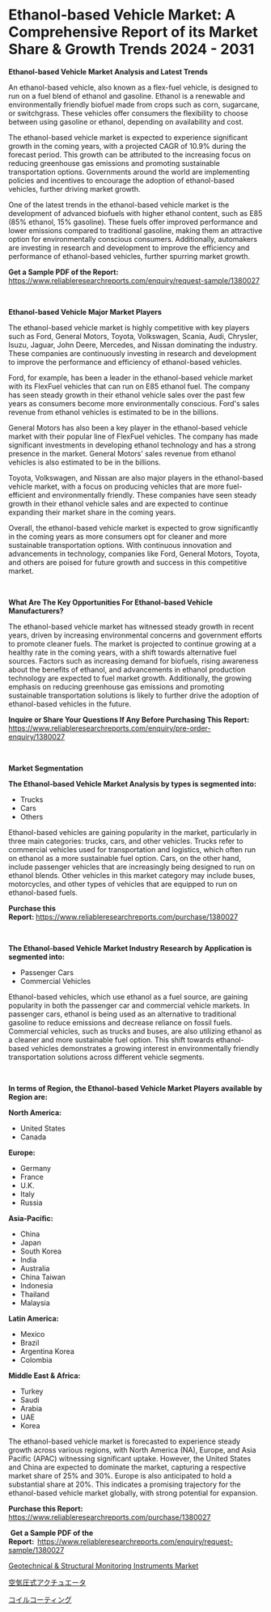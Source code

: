 <p><h1>Ethanol-based Vehicle Market: A Comprehensive Report of its Market Share & Growth Trends 2024 - 2031</h1></p><p><strong>Ethanol-based Vehicle Market Analysis and Latest Trends</strong></p>
<p><p>An ethanol-based vehicle, also known as a flex-fuel vehicle, is designed to run on a fuel blend of ethanol and gasoline. Ethanol is a renewable and environmentally friendly biofuel made from crops such as corn, sugarcane, or switchgrass. These vehicles offer consumers the flexibility to choose between using gasoline or ethanol, depending on availability and cost.</p><p>The ethanol-based vehicle market is expected to experience significant growth in the coming years, with a projected CAGR of 10.9% during the forecast period. This growth can be attributed to the increasing focus on reducing greenhouse gas emissions and promoting sustainable transportation options. Governments around the world are implementing policies and incentives to encourage the adoption of ethanol-based vehicles, further driving market growth.</p><p>One of the latest trends in the ethanol-based vehicle market is the development of advanced biofuels with higher ethanol content, such as E85 (85% ethanol, 15% gasoline). These fuels offer improved performance and lower emissions compared to traditional gasoline, making them an attractive option for environmentally conscious consumers. Additionally, automakers are investing in research and development to improve the efficiency and performance of ethanol-based vehicles, further spurring market growth.</p></p>
<p><strong>Get a Sample PDF of the Report:&nbsp;</strong> <a href="https://www.reliableresearchreports.com/enquiry/request-sample/1380027">https://www.reliableresearchreports.com/enquiry/request-sample/1380027</a></p>
<p>&nbsp;</p>
<p><strong>Ethanol-based Vehicle Major Market Players</strong></p>
<p><p>The ethanol-based vehicle market is highly competitive with key players such as Ford, General Motors, Toyota, Volkswagen, Scania, Audi, Chrysler, Isuzu, Jaguar, John Deere, Mercedes, and Nissan dominating the industry. These companies are continuously investing in research and development to improve the performance and efficiency of ethanol-based vehicles.</p><p>Ford, for example, has been a leader in the ethanol-based vehicle market with its FlexFuel vehicles that can run on E85 ethanol fuel. The company has seen steady growth in their ethanol vehicle sales over the past few years as consumers become more environmentally conscious. Ford's sales revenue from ethanol vehicles is estimated to be in the billions.</p><p>General Motors has also been a key player in the ethanol-based vehicle market with their popular line of FlexFuel vehicles. The company has made significant investments in developing ethanol technology and has a strong presence in the market. General Motors' sales revenue from ethanol vehicles is also estimated to be in the billions.</p><p>Toyota, Volkswagen, and Nissan are also major players in the ethanol-based vehicle market, with a focus on producing vehicles that are more fuel-efficient and environmentally friendly. These companies have seen steady growth in their ethanol vehicle sales and are expected to continue expanding their market share in the coming years.</p><p>Overall, the ethanol-based vehicle market is expected to grow significantly in the coming years as more consumers opt for cleaner and more sustainable transportation options. With continuous innovation and advancements in technology, companies like Ford, General Motors, Toyota, and others are poised for future growth and success in this competitive market.</p></p>
<p>&nbsp;</p>
<p><strong>What Are The Key Opportunities For Ethanol-based Vehicle Manufacturers?</strong></p>
<p><p>The ethanol-based vehicle market has witnessed steady growth in recent years, driven by increasing environmental concerns and government efforts to promote cleaner fuels. The market is projected to continue growing at a healthy rate in the coming years, with a shift towards alternative fuel sources. Factors such as increasing demand for biofuels, rising awareness about the benefits of ethanol, and advancements in ethanol production technology are expected to fuel market growth. Additionally, the growing emphasis on reducing greenhouse gas emissions and promoting sustainable transportation solutions is likely to further drive the adoption of ethanol-based vehicles in the future.</p></p>
<p><strong>Inquire or Share Your Questions If Any Before Purchasing This Report:</strong> <a href="https://www.reliableresearchreports.com/enquiry/pre-order-enquiry/1380027">https://www.reliableresearchreports.com/enquiry/pre-order-enquiry/1380027</a></p>
<p>&nbsp;</p>
<p><strong>Market Segmentation</strong></p>
<p><strong>The Ethanol-based Vehicle Market Analysis by types is segmented into:</strong></p>
<p><ul><li>Trucks</li><li>Cars</li><li>Others</li></ul></p>
<p><p>Ethanol-based vehicles are gaining popularity in the market, particularly in three main categories: trucks, cars, and other vehicles. Trucks refer to commercial vehicles used for transportation and logistics, which often run on ethanol as a more sustainable fuel option. Cars, on the other hand, include passenger vehicles that are increasingly being designed to run on ethanol blends. Other vehicles in this market category may include buses, motorcycles, and other types of vehicles that are equipped to run on ethanol-based fuels.</p></p>
<p><strong>Purchase this Report:&nbsp;</strong><a href="https://www.reliableresearchreports.com/purchase/1380027">https://www.reliableresearchreports.com/purchase/1380027</a></p>
<p>&nbsp;</p>
<p><strong>The Ethanol-based Vehicle Market Industry Research by Application is segmented into:</strong></p>
<p><ul><li>Passenger Cars</li><li>Commercial Vehicles</li></ul></p>
<p><p>Ethanol-based vehicles, which use ethanol as a fuel source, are gaining popularity in both the passenger car and commercial vehicle markets. In passenger cars, ethanol is being used as an alternative to traditional gasoline to reduce emissions and decrease reliance on fossil fuels. Commercial vehicles, such as trucks and buses, are also utilizing ethanol as a cleaner and more sustainable fuel option. This shift towards ethanol-based vehicles demonstrates a growing interest in environmentally friendly transportation solutions across different vehicle segments.</p></p>
<p>&nbsp;</p>
<p><strong>In terms of Region, the Ethanol-based Vehicle Market Players available by Region are:</strong></p>
<p>
    <p> <strong> North America: </strong>
        <ul>
            <li>United States</li>
            <li>Canada</li>
        </ul>
        </p> 
    <p> <strong> Europe: </strong>
        <ul>
            <li>Germany</li>
            <li>France</li>
            <li>U.K.</li>
            <li>Italy</li>
            <li>Russia</li>
        </ul>
        </p> 
    <p> <strong> Asia-Pacific: </strong>
        <ul>
            <li>China</li>
            <li>Japan</li>
            <li>South Korea</li>
            <li>India</li>
            <li>Australia</li>
            <li>China Taiwan</li>
            <li>Indonesia</li>
            <li>Thailand</li>
            <li>Malaysia</li>
        </ul>
        </p> 
    <p> <strong> Latin America: </strong>
        <ul>
            <li>Mexico</li>
            <li>Brazil</li>
            <li>Argentina Korea</li>
            <li>Colombia</li>
        </ul>
        </p> 
    <p> <strong> Middle East & Africa: </strong>
        <ul>
            <li>Turkey</li>
            <li>Saudi</li>
            <li>Arabia</li>
            <li>UAE</li>
            <li>Korea</li>
        </ul>
    </p>
    </p>
<p><p>The ethanol-based vehicle market is forecasted to experience steady growth across various regions, with North America (NA), Europe, and Asia Pacific (APAC) witnessing significant uptake. However, the United States and China are expected to dominate the market, capturing a respective market share of 25% and 30%. Europe is also anticipated to hold a substantial share at 20%. This indicates a promising trajectory for the ethanol-based vehicle market globally, with strong potential for expansion.</p></p>
<p><strong>Purchase this Report: </strong><a href="https://www.reliableresearchreports.com/purchase/1380027">https://www.reliableresearchreports.com/purchase/1380027</a></p>
<p>&nbsp;<strong>Get a Sample PDF of the Report:&nbsp;&nbsp;</strong><a href="https://www.reliableresearchreports.com/enquiry/request-sample/1380027">https://www.reliableresearchreports.com/enquiry/request-sample/1380027</a></p>
<p><strong></strong></p>
<p><p><a href="https://view.publitas.com/reportprime-1/geotechnical-structural-monitoring-instruments-market-with-the-goal-of-estimating-the-market-size-and-future-growth-potential-of-various-market-segments-based-on-component-applications-end-user-and-region/">Geotechnical & Structural Monitoring Instruments Market</a></p><p><a href="https://medium.com/@ms2501905/%E7%A9%BA%E6%B0%97%E5%9C%A7%E9%A7%86%E5%8B%95%E3%82%A2%E3%82%AF%E3%83%81%E3%83%A5%E3%82%A8%E3%83%BC%E3%82%BF%E3%83%BC%E5%B8%82%E5%A0%B4%E5%B1%95%E6%9C%9B-%E6%A5%AD%E7%95%8C%E6%A6%82%E8%A6%81%E3%81%A8%E4%BA%88%E6%B8%AC-2024%E5%B9%B4%E3%81%8B%E3%82%892031%E5%B9%B4-b9cf3d5a5038">空気圧式アクチュエータ</a></p><p><a href="https://medium.com/@lornarempel2023/%E3%83%87%E3%82%B3%E3%83%BC%E3%83%87%E3%82%A3%E3%83%B3%E3%82%B0%E3%82%B3%E3%82%A4%E3%83%AB%E3%82%B3%E3%83%BC%E3%83%86%E3%82%A3%E3%83%B3%E3%82%B0%E5%B8%82%E5%A0%B4%E3%83%A1%E3%83%88%E3%83%AA%E3%82%AF%E3%82%B9-%E5%B8%82%E5%A0%B4%E3%82%B7%E3%82%A7%E3%82%A2-%E3%83%88%E3%83%AC%E3%83%B3%E3%83%89-%E6%88%90%E9%95%B7%E3%83%91%E3%82%BF%E3%83%BC%E3%83%B3-a9f49beb2edc">コイルコーティング</a></p></p>